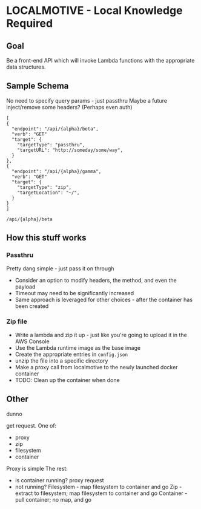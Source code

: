 # LOCALMOTIVE - Local Knowledge Required

## Goal
Be a front-end API which will invoke Lambda functions with the
appropriate data structures.

## Sample Schema
No need to specify query params - just passthru
Maybe a future inject/remove some headers? (Perhaps even auth)
```
[
{
  "endpoint": "/api/{alpha}/beta",
  "verb": "GET"
  "target": {
    "targetType": "passthru",
    "targetURL": "http://someday/some/way",
  }
},
{
  "endpoint": "/api/{alpha}/gamma",
  "verb": "GET"
  "target": {
    "targetType": "zip",
    "targetLocation": "~/",
  }
}
]

/api/{alpha}/beta
```

## How this stuff works

### Passthru
Pretty dang simple - just pass it on through
- Consider an option to modify headers, the method, and even the payload
- Timeout may need to be significantly increased
- Same approach is leveraged for other choices - after the container has been created

### Zip file
- Write a lambda and zip it up - just like you're going to upload it in the AWS Console
- Use the Lambda runtime image as the base image
- Create the appropriate entries in `config.json`
- unzip the file into a specific directory
- Make a proxy call from localmotive to the newly launched docker container
- TODO: Clean up the container when done



## Other
dunno

get request. One of:
 - proxy
 - zip
 - filesystem
 - container

Proxy is simple
The rest:
 - is container running? proxy request
 - not running?
    Filesystem - map filesystem to container and go
    Zip - extract to filesystem; map filesystem to container and go
    Container - pull container; no map, and go